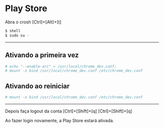 # Play Store
Abra o crosh
[Ctrl]+[Alt]+[t]
```sh
$ shell
$ sudo su -
```
---
## Ativando a primeira vez
```sh
# echo "--enable-arc" > /usr/local/chrome_dev.conf;
# mount -o bind /usr/local/chrome_dev.conf /etc/chrome_dev.conf
```
## Ativando ao reiniciar
```sh
# mount -o bind /usr/local/chrome_dev.conf /etc/chrome_dev.conf
```
---
Depois faça logout da conta
[Ctrl]+[Shift]+[q]
[Ctrl]+[Shift]+[q]

Ao fazer login novamente, a Play Store estará ativada.
